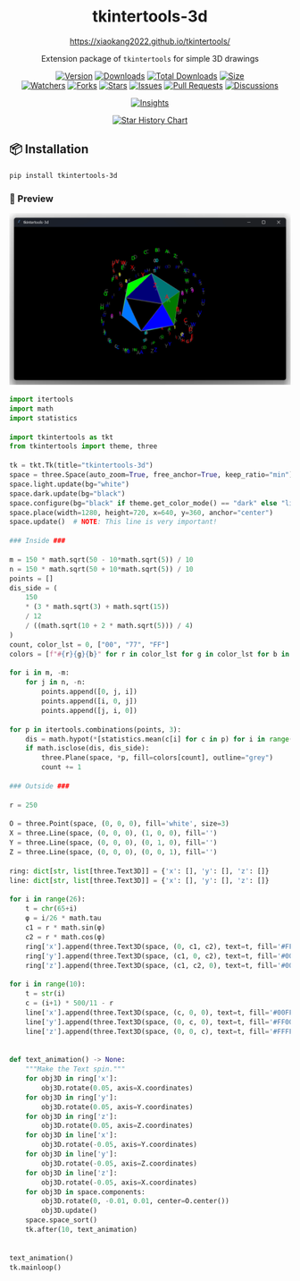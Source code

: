<h1 align="center">tkintertools-3d</h1>

<p align="center"><a title="Official Website" href="https://xiaokang2022.github.io/tkintertools/">https://xiaokang2022.github.io/tkintertools/</a></p>

<p align="center">Extension package of <code>tkintertools</code> for simple 3D drawings</p>

<p align="center">
<a href="https://github.com/Xiaokang2022/tkintertools-3d/releases"><img alt="Version" src="https://img.shields.io/github/v/release/Xiaokang2022/tkintertools-3d?include_prereleases&logo=github&label=Version" title="Latest Version" /></a>
<a href="https://pypistats.org/packages/tkintertools-3d"><img alt="Downloads" src="https://img.shields.io/pypi/dm/tkintertools-3d?label=Downloads&logo=pypi&logoColor=skyblue" title="Downloads" /></a>
<a href="https://pepy.tech/project/tkintertools-3d"><img alt="Total Downloads" src="https://img.shields.io/pepy/dt/tkintertools-3d?logo=pypi&logoColor=gold&label=Total%20Downloads" title="Total Downloads" /></a>
<a href="https://github.com/Xiaokang2022/tkintertools-3d"><img alt="Size" src="https://img.shields.io/github/languages/code-size/Xiaokang2022/tkintertools-3d?label=Size&logo=github" title="Code Size"/></a>
<br/>
<a href="https://github.com/Xiaokang2022/tkintertools-3d/watchers"><img alt="Watchers" src="https://img.shields.io/github/watchers/Xiaokang2022/tkintertools-3d?label=Watchers&logo=github&style=flat" title="Watchers" /></a>
<a href="https://github.com/Xiaokang2022/tkintertools-3d/forks"><img alt="Forks" src="https://img.shields.io/github/forks/Xiaokang2022/tkintertools-3d?label=Forks&logo=github&style=flat" title="Forks" /></a>
<a href="https://github.com/Xiaokang2022/tkintertools-3d/stargazers"><img alt="Stars" src="https://img.shields.io/github/stars/Xiaokang2022/tkintertools-3d?label=Stars&color=gold&logo=github&style=flat" title="Stars" /></a>
<a href="https://github.com/Xiaokang2022/tkintertools-3d/issues"><img alt="Issues" src="https://img.shields.io/github/issues/Xiaokang2022/tkintertools-3d?label=Issues&logo=github" title="Issues" /></a>
<a href="https://github.com/Xiaokang2022/tkintertools-3d/pulls"><img alt="Pull Requests" src="https://img.shields.io/github/issues-pr/Xiaokang2022/tkintertools-3d?label=Pull%20Requests&logo=github" title="Pull Requests" /></a>
<a href="https://github.com/Xiaokang2022/tkintertools-3d/discussions"><img alt="Discussions" src="https://img.shields.io/github/discussions/Xiaokang2022/tkintertools-3d?label=Discussions&logo=github" title="Discussions" /></a>
</p>

<p align="center">
<a href="https://github.com/Xiaokang2022/tkintertools-3d/pulse"><img alt="Insights" src="https://repobeats.axiom.co/api/embed/bdabcdebf74f33dcec27065e08f54c8e2d58a4d0.svg" /></a>
</p>

<p align="center">
    <a href="https://star-history.com/#Xiaokang2022/tkintertools-3d&Date">
        <picture>
            <source media="(prefers-color-scheme: dark)" srcset="https://api.star-history.com/svg?repos=Xiaokang2022/tkintertools-3d&type=Date&theme=dark" />
            <source media="(prefers-color-scheme: light)" srcset="https://api.star-history.com/svg?repos=Xiaokang2022/tkintertools-3d&type=Date" />
            <img alt="Star History Chart" src="https://api.star-history.com/svg?repos=Xiaokang2022/tkintertools-3d&type=Date" />
        </picture>
    </a>
</p>

📦 Installation
----------------

```bash
pip install tkintertools-3d
```

### 👀 Preview

![preview](preview.png)

```python
import itertools
import math
import statistics

import tkintertools as tkt
from tkintertools import theme, three

tk = tkt.Tk(title="tkintertools-3d")
space = three.Space(auto_zoom=True, free_anchor=True, keep_ratio="min")
space.light.update(bg="white")
space.dark.update(bg="black")
space.configure(bg="black" if theme.get_color_mode() == "dark" else "light")
space.place(width=1280, height=720, x=640, y=360, anchor="center")
space.update()  # NOTE: This line is very important!

### Inside ###

m = 150 * math.sqrt(50 - 10*math.sqrt(5)) / 10
n = 150 * math.sqrt(50 + 10*math.sqrt(5)) / 10
points = []
dis_side = (
    150
    * (3 * math.sqrt(3) + math.sqrt(15))
    / 12
    / ((math.sqrt(10 + 2 * math.sqrt(5))) / 4)
)
count, color_lst = 0, ["00", "77", "FF"]
colors = [f"#{r}{g}{b}" for r in color_lst for g in color_lst for b in color_lst]

for i in m, -m:
    for j in n, -n:
        points.append([0, j, i])
        points.append([i, 0, j])
        points.append([j, i, 0])

for p in itertools.combinations(points, 3):
    dis = math.hypot(*[statistics.mean(c[i] for c in p) for i in range(3)])
    if math.isclose(dis, dis_side):
        three.Plane(space, *p, fill=colors[count], outline="grey")
        count += 1

### Outside ###

r = 250

O = three.Point(space, (0, 0, 0), fill='white', size=3)
X = three.Line(space, (0, 0, 0), (1, 0, 0), fill='')
Y = three.Line(space, (0, 0, 0), (0, 1, 0), fill='')
Z = three.Line(space, (0, 0, 0), (0, 0, 1), fill='')

ring: dict[str, list[three.Text3D]] = {'x': [], 'y': [], 'z': []}
line: dict[str, list[three.Text3D]] = {'x': [], 'y': [], 'z': []}

for i in range(26):
    t = chr(65+i)
    φ = i/26 * math.tau
    c1 = r * math.sin(φ)
    c2 = r * math.cos(φ)
    ring['x'].append(three.Text3D(space, (0, c1, c2), text=t, fill='#FF0000'))
    ring['y'].append(three.Text3D(space, (c1, 0, c2), text=t, fill='#00FF00'))
    ring['z'].append(three.Text3D(space, (c1, c2, 0), text=t, fill='#0000FF'))

for i in range(10):
    t = str(i)
    c = (i+1) * 500/11 - r
    line['x'].append(three.Text3D(space, (c, 0, 0), text=t, fill='#00FFFF'))
    line['y'].append(three.Text3D(space, (0, c, 0), text=t, fill='#FF00FF'))
    line['z'].append(three.Text3D(space, (0, 0, c), text=t, fill='#FFFF00'))


def text_animation() -> None:
    """Make the Text spin."""
    for obj3D in ring['x']:
        obj3D.rotate(0.05, axis=X.coordinates)
    for obj3D in ring['y']:
        obj3D.rotate(0.05, axis=Y.coordinates)
    for obj3D in ring['z']:
        obj3D.rotate(0.05, axis=Z.coordinates)
    for obj3D in line['x']:
        obj3D.rotate(-0.05, axis=Y.coordinates)
    for obj3D in line['y']:
        obj3D.rotate(-0.05, axis=Z.coordinates)
    for obj3D in line['z']:
        obj3D.rotate(-0.05, axis=X.coordinates)
    for obj3D in space.components:
        obj3D.rotate(0, -0.01, 0.01, center=O.center())
        obj3D.update()
    space.space_sort()
    tk.after(10, text_animation)


text_animation()
tk.mainloop()
```
